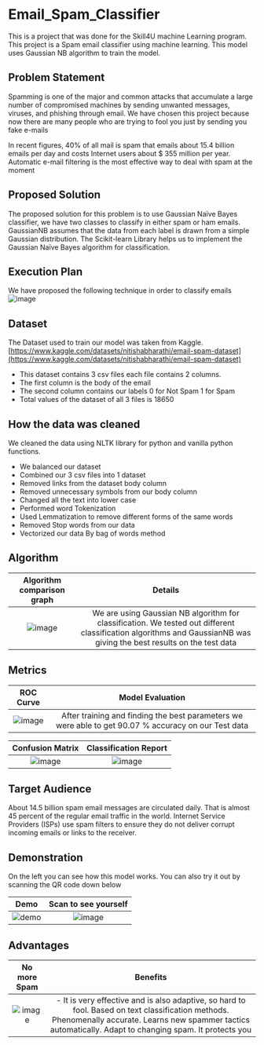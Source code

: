 # Email_Spam_Classifier
This is a project that was done for the Skill4U machine Learning program. This project is a Spam email classifier using machine learning. This model uses Gaussian NB algorithm to train the model.

## Problem Statement 
Spamming is one of the major and common attacks that accumulate a large number of compromised machines by sending unwanted messages, viruses, and phishing through email. We have chosen this project because now there are many people who are trying to fool you just by sending you fake e-mails

In recent figures, 40% of all mail is spam that emails about 15.4 billion emails per day and costs Internet users about $ 355 million per year. Automatic e-mail filtering is the most effective way to deal with spam at the moment

## Proposed Solution
The proposed solution for this problem is to use  Gaussian Naïve Bayes classifier, we have two classes to classify in either spam or ham emails. GaussianNB assumes that the data from each label is drawn from a simple Gaussian distribution. The Scikit-learn Library helps us to implement the Gaussian Naïve Bayes algorithm for classification.

## Execution Plan
We have proposed the following technique in order to classify emails
![image](https://user-images.githubusercontent.com/47780362/194686725-ec60e1da-4c81-47a1-bcf5-e7566361360d.png)

## Dataset
The Dataset used to train our model was taken from Kaggle. [https://www.kaggle.com/datasets/nitishabharathi/email-spam-dataset](https://www.kaggle.com/datasets/nitishabharathi/email-spam-dataset)
- This dataset contains 3 csv files each file contains 2 columns. 
- The first column is the body of the email
- The second column contains our labels 0 for Not Spam 1 for Spam
- Total values of the dataset of all 3 files is 18650

## How the data was cleaned
We cleaned the data using NLTK library for python and vanilla python functions. 
- We balanced our dataset
- Combined our 3 csv files into 1 dataset
- Removed links from the dataset body column
- Removed unnecessary symbols from our body column
- Changed all the text into lower case
- Performed word Tokenization
- Used Lemmatization to remove different forms of the same words
- Removed Stop words from our data
- Vectorized our data By bag of words method

## Algorithm
Algorithm comparison graph          |  Details
:-------------------------:|:-------------------------:
![image](https://user-images.githubusercontent.com/47780362/194687049-92bc68d1-4f81-425d-a973-7dff81ab3700.png)| We are using Gaussian NB algorithm for classification. We tested out different classification algorithms and GaussianNB was giving the best results on the test data

## Metrics

ROC Curve        |  Model Evaluation
:-------------------------:|:-------------------------:
![image](https://user-images.githubusercontent.com/47780362/194687025-9317a81d-68fb-4494-bb41-1c233ce2188a.png)  | After training and finding the best parameters we were able to get 90.07 %  accuracy on our Test data

Confusion Matrix        |  Classification Report
:-------------------------:|:-------------------------:
![image](https://user-images.githubusercontent.com/47780362/194687186-6a4dcf41-6d17-4257-a65b-a015895ae31c.png)| ![image](https://user-images.githubusercontent.com/47780362/194687113-fbe78281-4ae0-45e2-8834-36e43ed9d5b8.png) 

## Target Audience
About 14.5 billion spam email messages are circulated daily. That is almost 45 percent of the regular email traffic in the world. Internet Service Providers (ISPs) use spam filters to ensure they do not deliver corrupt incoming emails or links to the receiver.

## Demonstration
On the left you can see how this model works. You can also try it out by scanning the QR code down below

Demo          |  Scan to see yourself
:-------------------------:|:-------------------------:
![demo](https://user-images.githubusercontent.com/47780362/194687277-05b0568b-dc75-411f-837c-c63d6fce3289.gif) | ![image](https://user-images.githubusercontent.com/47780362/194687249-0172a555-45c1-46d8-9ee2-cf072f54b111.png)

## Advantages
No more Spam         |  Benefits
:-------------------------:|:-------------------------:
![image](https://user-images.githubusercontent.com/47780362/194687311-e4cf090a-5eda-41f3-94a8-1c508e499177.png)|- It is very effective and is also adaptive, so hard to fool. Based on text classification methods. Phenomenally accurate. Learns new spammer tactics automatically. Adapt to changing spam. It protects you
